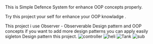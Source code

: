 This is Simple Defence System for enhance OOP concepts properly.

Try this project your self for enhance your OOP knowladge .

This project i use Observer - Observerable Design pattern and OOP concepts if you want to add more design patterns you can apply  easily sigleton Design pattern this project.
![controller](https://github.com/user-attachments/assets/69fa12d3-1612-4b7a-9529-b2a7cee727e9)
![heli](https://github.com/user-attachments/assets/c2ec1a72-26a3-491d-aea5-933f7d79d462)
![Tank](https://github.com/user-attachments/assets/08d1acc1-70e0-47e6-b909-8aa2467fe09f)
![sub](https://github.com/user-attachments/assets/07849e2f-951b-4b54-8b34-6fd26e517e76)
